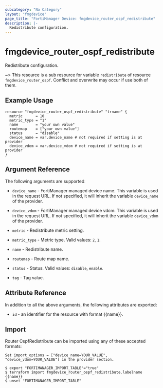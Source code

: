 ```yaml
---
subcategory: "No Category"
layout: "fmgdevice"
page_title: "FortiManager Device: fmgdevice_router_ospf_redistribute"
description: |-
  Redistribute configuration.
---
```


# fmgdevice_router_ospf_redistribute
Redistribute configuration.

~> This resource is a sub resource for variable `redistribute` of resource `fmgdevice_router_ospf`. Conflict and overwrite may occur if use both of them.



## Example Usage

```hcl
resource "fmgdevice_router_ospf_redistribute" "trname" {
  metric      = 10
  metric_type = "1"
  name        = "your own value"
  routemap    = ["your own value"]
  status      = "disable"
  device_name = var.device_name # not required if setting is at provider
  device_vdom = var.device_vdom # not required if setting is at provider
}
```

## Argument Reference


The following arguments are supported:

* `device_name` - FortiManager managed device name. This variable is used in the request URL. If not specified, it will inherit the variable `device_name` of the provider.
* `device_vdom` - FortiManager managed device vdom. This variable is used in the request URL. If not specified, it will inherit the variable `device_vdom` of the provider.

* `metric` - Redistribute metric setting.
* `metric_type` - Metric type. Valid values: `2`, `1`.

* `name` - Redistribute name.
* `routemap` - Route map name.
* `status` - Status. Valid values: `disable`, `enable`.

* `tag` - Tag value.


## Attribute Reference

In addition to all the above arguments, the following attributes are exported:
* `id` - an identifier for the resource with format {{name}}.

## Import

Router OspfRedistribute can be imported using any of these accepted formats:
```
Set import_options = ["device_name=YOUR_VALUE", "device_vdom=YOUR_VALUE"] in the provider section.

$ export "FORTIMANAGER_IMPORT_TABLE"="true"
$ terraform import fmgdevice_router_ospf_redistribute.labelname {{name}}
$ unset "FORTIMANAGER_IMPORT_TABLE"
```

